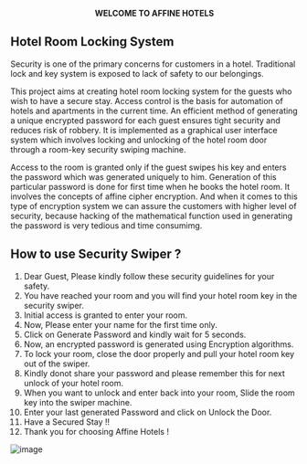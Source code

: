 <p style="text-align: center;"><b>WELCOME TO AFFINE HOTELS</b></p>

## Hotel Room Locking System

Security is one of the primary concerns for customers in a hotel. Traditional lock and key system is exposed to lack of safety to our belongings.

This project aims at creating hotel room locking system for the guests who wish to have a secure stay. Access control is the basis for automation of hotels and apartments in the current time.  An efficient method of generating a unique encrypted password for each guest ensures tight security and reduces risk of robbery. It is implemented as a graphical user interface system which involves locking and unlocking of the hotel room door through a room-key security swiping machine.

Access to the room is granted only if the guest swipes his key and enters the password which was generated uniquely to him. Generation of this particular password is done for first time when he books the hotel room. It involves the concepts of affine cipher encryption. And when it comes to this type of encryption system we can assure the customers with higher level of security, because hacking of the mathematical function used in generating the password is very tedious and time consumimg.

## How to use Security Swiper ?

  1. Dear Guest, Please kindly follow these security guidelines for your safety.
  2. You have reached your room and you will find your hotel room key in the security swiper.
  3. Initial access is granted to enter your room.
  4. Now, Please enter your name for the first time only.
  5. Click on Generate Password and kindly wait for 5 seconds.
  6. Now, an encrypted password is generated using Encryption algorithms.
  7. To lock your room, close the door properly and pull your hotel room key out of the swiper.
  8. Kindly donot share your password and please remember this for next unlock of your hotel room.
  9. When you want to unlock and enter back into your room, Slide the room key into the swiper machine.
  10. Enter your last generated Password and click on Unlock the Door.
  11. Have a Secured Stay !!
  12. Thank you for choosing Affine Hotels !
  
  ![image](https://drive.google.com/uc?export=view&id=1sYurLEi4vWy5Xzb__xyHBskt2J6teXFT)
